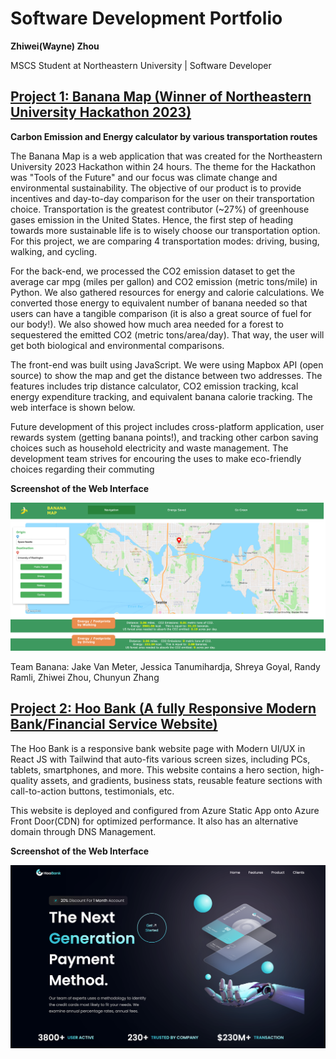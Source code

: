 # Software Development Portfolio

**Zhiwei(Wayne) Zhou**

MSCS Student at Northeastern University | Software Developer 

## [Project 1: Banana Map (Winner of Northeastern University Hackathon 2023)](https://github.com/jwke21/team_banana_hackathon) 

**Carbon Emission and Energy calculator by various transportation routes**

The Banana Map is a web application that was created for the Northeastern University 2023 Hackathon within 24 hours. The theme for the Hackathon was "Tools of the Future" and our focus was climate change and environmental sustainability. The objective of our product is to provide incentives and day-to-day comparison for the user on their transportation choice. Transportation is the greatest contributor (~27%) of greenhouse gases emission in the United States. Hence, the first step of heading towards more sustainable life is to wisely choose our transportation option. For this project, we are comparing 4 transportation modes: driving, busing, walking, and cycling. 

For the back-end, we processed the CO2 emission dataset to get the average car mpg (miles per gallon) and CO2 emission (metric tons/mile) in Python. We also gathered resources for energy and calorie calculations. We converted those energy to equivalent number of banana needed so that users can have a tangible comparison (it is also a great source of fuel for our body!). We also showed how much area needed for a forest to sequestered the emitted CO2 (metric tons/area/day). That way, the user will get both biological and environmental comparisons. 

The front-end was built using JavaScript. We were using Mapbox API (open source) to show the map and get the distance between two addresses. The features includes trip distance calculator, CO2 emission tracking, kcal energy expenditure tracking, and equivalent banana calorie tracking. The web interface is shown below. 

Future development of this project includes cross-platform application, user rewards system (getting banana points!), and tracking other carbon saving choices such as household electricity and waste management. The development team strives for encouring the uses to make eco-friendly choices regarding their commuting

**Screenshot of the Web Interface**

![](/img/banana_map_interface.png)

Team Banana: Jake Van Meter, Jessica Tanumihardja, Shreya Goyal, Randy Ramli, Zhiwei Zhou, Chunyun Zhang

## [Project 2: Hoo Bank (A fully Responsive Modern Bank/Financial Service Website)](https://github.com/zz39/bank_modern_app)

The Hoo Bank is a responsive bank website page with Modern UI/UX in React JS with Tailwind that auto-fits various screen sizes, including PCs, tablets, smartphones, and more. This website contains a hero section, high-quality assets, and gradients, business stats, reusable feature sections with call-to-action buttons, testimonials, etc.

This website is deployed and configured from Azure Static App onto Azure Front Door(CDN) for optimized performance. It also has an alternative domain through DNS Management. 

**Screenshot of the Web Interface**

![](/img/HooBank_interface.png)


